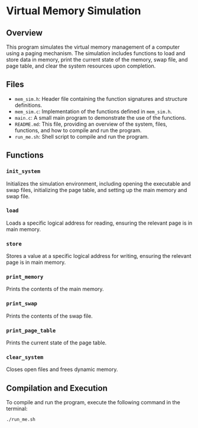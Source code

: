 # Virtual Memory Simulation

## Overview
This program simulates the virtual memory management of a computer using a paging mechanism. The simulation includes functions to load and store data in memory, print the current state of the memory, swap file, and page table, and clear the system resources upon completion.

## Files
- `mem_sim.h`: Header file containing the function signatures and structure definitions.
- `mem_sim.c`: Implementation of the functions defined in `mem_sim.h`.
- `main.c`: A small main program to demonstrate the use of the functions.
- `README.md`: This file, providing an overview of the system, files, functions, and how to compile and run the program.
- `run_me.sh`: Shell script to compile and run the program.

## Functions
### `init_system`
Initializes the simulation environment, including opening the executable and swap files, initializing the page table, and setting up the main memory and swap file.

### `load`
Loads a specific logical address for reading, ensuring the relevant page is in main memory.

### `store`
Stores a value at a specific logical address for writing, ensuring the relevant page is in main memory.

### `print_memory`
Prints the contents of the main memory.

### `print_swap`
Prints the contents of the swap file.

### `print_page_table`
Prints the current state of the page table.

### `clear_system`
Closes open files and frees dynamic memory.

## Compilation and Execution
To compile and run the program, execute the following command in the terminal:
```sh
./run_me.sh

